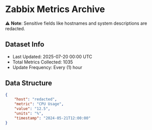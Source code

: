 # Zabbix Metrics Archive

⚠️ **Note**: Sensitive fields like hostnames and system descriptions are redacted.

## Dataset Info
- Last Updated: 2025-07-20 00:00 UTC
- Total Metrics Collected: 1035
- Update Frequency: Every (1) hour

## Data Structure
```json
{
    "host": "redacted",
    "metric": "CPU Usage",
    "value": "12.5",
    "units": "%",
    "timestamp": "2024-05-21T12:00:00"
}
```
